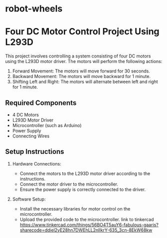 # robot-wheels
# Four DC Motor Control Project Using L293D

This project involves controlling a system consisting of four DC motors using the L293D motor driver. The motors will perform the following actions:

1. Forward Movement: The motors will move forward for 30 seconds.
2. Backward Movement: The motors will move backward for 1 minute.
3. Shifting Left and Right: The motors will alternate between left and right for 1 minute.

## Required Components

- 4 DC Motors
- L293D Motor Driver
- Microcontroller (such as Arduino)
- Power Supply
- Connecting Wires

## Setup Instructions

1. Hardware Connections:
   - Connect the motors to the L293D motor driver according to the instructions.
   - Connect the motor driver to the microcontroller.
   - Ensure the power supply is correctly connected to the driver.

2. Software Setup:
   - Install the necessary libraries for motor control on the microcontroller.
   - Upload the provided code to the microcontroller.
link to tinkercad
https://www.tinkercad.com/things/56BO4T5auY6-fabulous-gaaris?sharecode=ddiel2yE28hn7DWEhLL2nIIkrY-635_3cn-8EkW68kw
